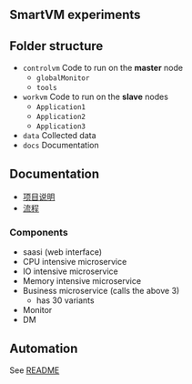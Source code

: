 ## SmartVM experiments

## Folder structure
- `controlvm` Code to run on the **master** node
  - `globalMonitor`
  - `tools`
- `workvm` Code to run on the **slave** nodes
  - `Application1`
  - `Application2`
  - `Application3`
- `data` Collected data
- `docs` Documentation

## Documentation
- [项目说明](docs/项目说明.docx)
- [流程](docs/流程.docx)

### Components
  - saasi (web interface)
  - CPU intensive microservice
  - IO intensive microservice
  - Memory intensive microservice
  - Business microservice (calls the above 3)
    - has 30 variants
  - Monitor
  - DM

## Automation

See [README](automation/README.md)

